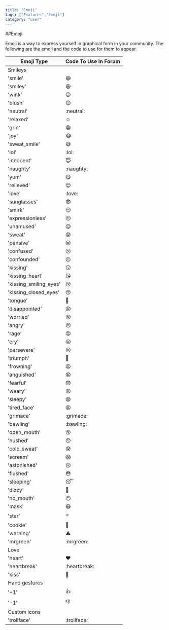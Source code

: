 ```yaml
---
title: "Emoji"
tags: ["Features","Emoji"]
category: "user"
---
```


##Emoji

Emoji is a way to express yourself in graphical form in your community. The following are the emoji and the code to use for them to appear.

| Emoji Type	         | Code To Use In Forum   |
|------------------------|------------------------|
| Smileys                |                        |
| 'smile'                | :smile:                |
| 'smiley'               | :smiley:               |
| 'wink'                 | :wink:                 |
| 'blush'                | :blush:                |
| 'neutral'              | :neutral:              |
| 'relaxed'              | :relaxed:              |
| 'grin'                 | :grin:                 |
| 'joy'                  | :joy:                  |
| 'sweat_smile'          | :sweat_smile:          |
| 'lol'                  | :lol:                  |
| 'innocent'             | :innocent:             |
| 'naughty'              | :naughty:              |
| 'yum'                  | :yum:                  |
| 'relieved'             | :relieved:             |
| 'love'                 | :love:                 |
| 'sunglasses'           | :sunglasses:           |
| 'smirk'                | :smirk:                |
| 'expressionless'       | :expressionless:       |
| 'unamused'             | :unamused:             |
| 'sweat'                | :sweat:                |
| 'pensive'              | :pensive:              |
| 'confused'             | :confused:             |
| 'confounded'           | :confounded:           |
| 'kissing'              | :kissing:              |
| 'kissing_heart'        | :kissing_heart:        |
| 'kissing_smiling_eyes' | :kissing_smiling_eyes: |
| 'kissing_closed_eyes'  | :kissing_closed_eyes:  |
| 'tongue'               | :tongue:               |
| 'disappointed'         | :disappointed:         |
| 'worried'              | :worried:              |
| 'angry'                | :angry:                |
| 'rage'                 | :rage:                 |
| 'cry'                  | :cry:                  |
| 'persevere'            | :persevere:            |
| 'triumph'              | :triumph:              |
| 'frowning'             | :frowning:             |
| 'anguished'            | :anguished:            |
| 'fearful'              | :fearful:              |
| 'weary'                | :weary:                |
| 'sleepy'               | :sleepy:               |
| 'tired_face'           | :tired_face:           |
| 'grimace'              | :grimace:              |
| 'bawling'              | :bawling:              |
| 'open_mouth'           | :open_mouth:           |
| 'hushed'               | :hushed:               |
| 'cold_sweat'           | :cold_sweat:           |
| 'scream'               | :scream:               |
| 'astonished'           | :astonished:           |
| 'flushed'              | :flushed:              |
| 'sleeping'             | :sleeping:             |
| 'dizzy'                | :dizzy:                |
| 'no_mouth'             | :no_mouth:             |
| 'mask'                 | :mask:                 |
| 'star'                 | :star:                 |
| 'cookie'               | :cookie:               |
| 'warning'              | :warning:              |
| 'mrgreen'              | :mrgreen:              |
| Love                   |                        |
| 'heart'                | :heart:                |
| 'heartbreak'           | :heartbreak:           |
| 'kiss'                 | :kiss:                 |
| Hand gestures          |                        |
| '+1'                   | :+1:                   |
| '-1'                   | :-1:                   |
| Custom icons           |                        |
| 'trollface'            | :trollface:            |
